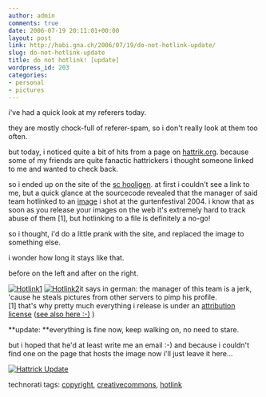 ```yaml
---
author: admin
comments: true
date: 2006-07-19 20:11:01+00:00
layout: post
link: http://habi.gna.ch/2006/07/19/do-not-hotlink-update/
slug: do-not-hotlink-update
title: do not hotlink! [update]
wordpress_id: 203
categories:
- personal
- pictures
---
```



i've had a quick look at my referers today.
  
they are mostly chock-full of referer-spam, so i don't really look at them too often.
  
but today, i noticed quite a bit of hits from a page on [hattrik.org](http://hattrick.org/). because some of my friends are quite fanactic hattrickers i thought someone linked to me and wanted to check back.
  
so i ended up on the site of the [sc hooligen](http://www49.hattrick.org/Common/teamDetails.asp?teamID=246125). at first i couldn't see a link to me, but a quick glance at the sourcecode revealed that the manager of said team hotlinked to an [image](http://habi.gna.ch/pics/Gurten04/Images/0_backup.jpg) i shot at the gurtenfestival 2004. i know that as soon as you release your images on the web it's extremely hard to track abuse of them [1], but hotlinking to a file is definitely a no-go!
  
so i thought, i'd do a little prank with the site, and replaced the image to something else.
  
i wonder how long it stays like that.



before on the left and after on the right.



[![Hotlink1](http://habi.gna.ch/blog/images/hotlink1-tm.jpg)](http://habi.gna.ch/blog/images/hotlink1.jpg) [![Hotlink2](http://habi.gna.ch/blog/images/hotlink2-tm.jpg)](http://habi.gna.ch/blog/images/hotlink2.jpg)it says in german: the manager of this team is a jerk, 'cause he steals pictures from other servers to pimp his profile.  
[1] that's why pretty much everything i release is under an [attribution license](http://creativecommons.org/licenses/by/1.0/) ([see also here :-)](http://www.leumund.ch/index.php/v3/comments/ipod-shuffle-zu-gewinnen/#c7716) )



**update: **everything is fine now, keep walking on, no need to stare.
  
but i hoped that he'd at least write me an email :-) and because i couldn't find one on the page that hosts the image now i'll just leave it here...
  
[![Hattrick Update](http://habi.gna.ch/blog/images/hattrick_update-tm.jpg)](http://habi.gna.ch/blog/images/hattrick_update.jpg)





technorati tags: [copyright](http://www.technorati.com/tag/copyright), [creativecommons](http://www.technorati.com/tag/creativecommons), [hotlink](http://www.technorati.com/tag/hotlink)
